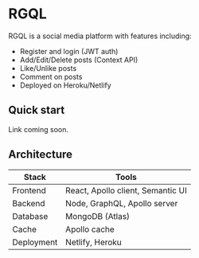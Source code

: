 # RGQL

RGQL is a social media platform with features including:

- Register and login (JWT auth)
- Add/Edit/Delete posts (Context API)
- Like/Unlike posts
- Comment on posts
- Deployed on Heroku/Netlify

## Quick start

Link coming soon.

## Architecture

| Stack      | Tools                             |
| ---------- | --------------------------------- |
| Frontend   | React, Apollo client, Semantic UI |
| Backend    | Node, GraphQL, Apollo server      |
| Database   | MongoDB (Atlas)                   |
| Cache      | Apollo cache                      |
| Deployment | Netlify, Heroku                   |
